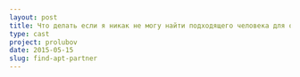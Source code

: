 ```yaml
---
layout: post
title: Что делать если я никак не могу найти подходящего человека для отношений
type: cast
project: prolubov
date: 2015-05-15
slug: find-apt-partner
---
```

